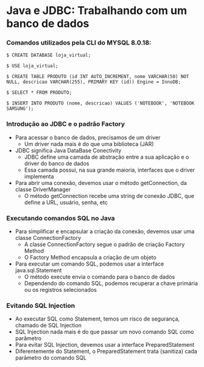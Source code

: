 # Java e JDBC: Trabalhando com um banco de dados

### Comandos utilizados pela CLI do MYSQL 8.0.18:

```
$ CREATE DATABASE loja_virtual;

$ USE loja_virtual;

$ CREATE TABLE PRODUTO (id INT AUTO_INCREMENT, nome VARCHAR(50) NOT NULL, descricao VARCHAR(255), PRIMARY KEY (id)) Engine = InnoDB;

$ SELECT * FROM PRODUTO;

$ INSERT INTO PRODUTO (nome, descricao) VALUES ('NOTEBOOK', 'NOTEBOOK SAMSUNG');
```
### Introdução ao JDBC e o padrão Factory

- Para acessar o banco de dados, precisamos de um driver
  - Um driver nada mais é do que uma biblioteca (JAR)
- JDBC significa Java DataBase Conectivity
  - JDBC define uma camada de abstração entre a sua aplicação e o driver do banco de dados
  - Essa camada possui, na sua grande maioria, interfaces que o driver implementa
- Para abrir uma conexão, devemos usar o método getConnection, da classe DriverManager
  - O método getConnection recebe uma string de conexão JDBC, que define a URL, usuário, senha, etc

### Executando comandos SQL no Java

- Para simplificar e encapsular a criação da conexão, devemos usar uma classe ConnectionFactory
  - A classe ConnectionFactory segue o padrão de criação Factory Method
  - O Factory Method encapsula a criação de um objeto
- Para executar um comando SQL, podemos usar a interface java.sql.Statement
  - O método execute envia o comando para o banco de dados
  - Dependendo do comando SQL, podemos recuperar a chave primária ou os registros selecionados

### Evitando SQL Injection

- Ao executar SQL como Statement, temos um risco de segurança, chamado de SQL Injection
-   SQL Injection nada mais é do que passar um novo comando SQL como parâmetro
- Para evitar SQL Injection, devemos usar a interface PreparedStatement
-   Diferentemente do Statement, o PreparedStatement trata (sanitiza) cada parâmetro do comando SQL
